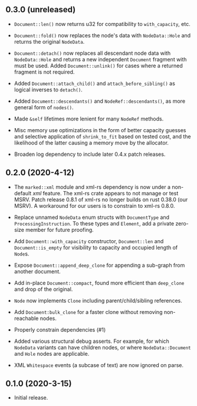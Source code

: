 ## 0.3.0 (unreleased)

* `Document::len()` now returns u32 for compatibility to `with_capacity`, etc.

* `Document::fold()` now replaces the node's data with `NodeData::Hole` and
  returns the original `NodeData`.

* `Document::detach()` now replaces all descendant node data with
  `NodeData::Hole` and returns a new independent `Document` fragment with must
  be used.  Added `Document::unlink()` for cases where a returned fragment is not
  required.

* Added `Document::attach_child()` and `attach_before_sibling()` as logical
  inverses to `detach()`.

* Added `Document::descendants()` and `NodeRef::descendants()`, as more general
  form of `nodes()`.

* Made `&self` lifetimes more lenient for many `NodeRef` methods.

* Misc memory use optimizations in the form of better capacity guesses and
  selective application of `shrink_to_fit` based on tested cost, and the
  likelihood of the latter causing a memory move by the allocator.

* Broaden log dependency to include later 0.4.x patch releases.

## 0.2.0 (2020-4-12)

* The `marked::xml` module and xml-rs dependency is now under a non-default
  _xml_ feature. The xml-rs crate appears to not manage or test MSRV. Patch
  release 0.8.1 of xml-rs no longer builds on rust 0.38.0 (our MSRV). A
  workaround for our users is to constrain to xml-rs 0.8.0.

* Replace unnamed `NodeData` enum structs with `DocumentType` and
  `ProcessingInstruction`. To these types and `Element`, add a private
  zero-size member for future proofing.

* Add `Document::with_capacity` constructor, `Document::len` and
  `Document::is_empty` for visibility to capacity and occupied length of
  `Node`s.

* Expose `Document::append_deep_clone` for appending a sub-graph from another
  document.

* Add in-place `Document::compact`, found more efficient than `deep_clone` and
  drop of the original.

* `Node` now implements `Clone` including parent/child/sibling references.

* Add `Document:bulk_clone` for a faster clone without removing non-reachable
  nodes.

* Properly constrain dependencies (#1)

* Added various structural debug asserts. For example, for which `NodeData`
  variants can have children nodes, or where `NodeData::Document` and `Hole`
  nodes are applicable.

* XML `Whitespace` events (a subcase of text) are now ignored on parse.

## 0.1.0 (2020-3-15)

* Initial release.
